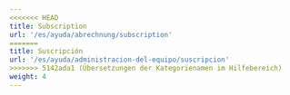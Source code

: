 ```yaml
---
<<<<<<< HEAD
title: Subscription
url: '/es/ayuda/abrechnung/subscription'
=======
title: Suscripción
url: '/es/ayuda/administracion-del-equipo/suscripcion'
>>>>>>> 5142ada1 (Übersetzungen der Kategorienamen im Hilfebereich)
weight: 4
---
```

